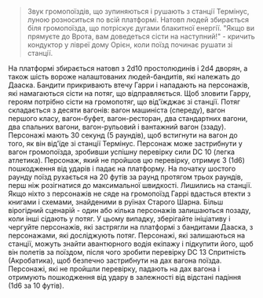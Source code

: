 > Звук громопоїздів, що зупиняються і рушають з станції Термінус, луною розноситься по всій платформі. Натовп людей збирається біля громопоїзда, що потріскує дугами блакитної енергії. "Якщо ви прямуєте до Врота, вам доведеться сісти на наступний!" - кричить кондуктор у лівреї дому Орієн, коли поїзд починає рушати зі станції.

На платформі збирається натовп з 2d10 простолюдинів і 2d4 дворян, а також шість вороже налаштованих людей-бандитів, які належать до Дааска. Бандити прикривають втечу Гарри і нападають на персонажів, які намагаються сісти на потяг, що відправляється.
Щоб зловити Гарру, героям потрібно сісти на громопотяг, що від'їжджає зі станції. Потяг складається з десяти вагонів: вагон машиніста (спереду), вагон першого класу, вагон-буфет, вагон-ресторан, два стандартних вагони, два спальних вагони, вагон-рульовий і вантажний вагон (ззаду).
Персонажі мають 30 секунд (5 раундів), щоб встигнути на вагон до того, як він від'їде зі станції Термінус. Персонаж може застрибнути у вагон громопоїзда, зробивши успішну перевірку сили DC 10 (легка атлетика). Персонаж, який не пройшов цю перевірку, отримує 3 (1d6) пошкодження від ударів і падає на платформу. На початку шостого раунду поїзд рухається на 20 футів за раунд протягом трьох раундів, перш ніж розігнатися до максимальної швидкості.
Лишились на станції. Якщо ніхто з персонажів не сяде на громопоїзд Гаррі вдасться втекти з книгами і схемами, знайденими в руїнах Старого Шарна. Більш вірогідний сценарій - один або кілька персонажів залишаються позаду, коли інші сідають у потяг. У цьому випадку, зберігайте ініціативу і чергуйте персонажів, які застрягли на платформі з бандитами Дааска, з персонажами, які досліджують потяг. Персонажі, які залишаються на станції, можуть знайти авантюрного водія екіпажу і підкупити його, щоб він полетів за поїздом, після чого зробити перевірку DC 13 Спритність (Акробатика), щоб безпечно застрибнути на дах вагона поїзда. Персонажі, які не пройшли перевірку, падають на дах вагона і отримують пошкодження від удару в залежності від відстані падіння (1d6 за 10 футів).